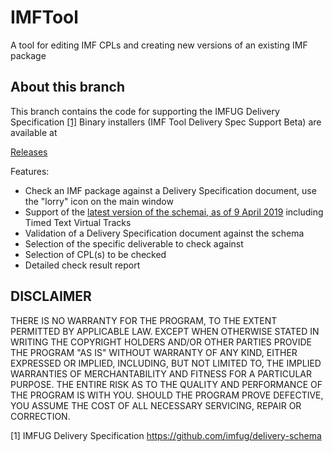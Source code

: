 # IMFTool
A tool for editing IMF CPLs and creating new versions of an existing IMF package

## About this branch
This branch contains the code for supporting the IMFUG Delivery Specification [[1]](#dsl)
Binary installers (IMF Tool Delivery Spec Support Beta) are available at 

[Releases](../../releases/)

Features:
* Check an IMF package against a Delivery Specification document, use the "lorry" icon on the main window
* Support of the [latest version of the schemai, as of 9 April 2019](https://github.com/imfug/delivery-schema/tree/0ccf975e2a4607d9770de5f69bcf9ddf85f704ab) including Timed Text Virtual Tracks
* Validation of a Delivery Specification document against the schema
* Selection of the specific deliverable to check against
* Selection of CPL(s) to be checked
* Detailed check result report


## DISCLAIMER
  THERE IS NO WARRANTY FOR THE PROGRAM, TO THE EXTENT PERMITTED BY
APPLICABLE LAW.  EXCEPT WHEN OTHERWISE STATED IN WRITING THE COPYRIGHT
HOLDERS AND/OR OTHER PARTIES PROVIDE THE PROGRAM "AS IS" WITHOUT WARRANTY
OF ANY KIND, EITHER EXPRESSED OR IMPLIED, INCLUDING, BUT NOT LIMITED TO,
THE IMPLIED WARRANTIES OF MERCHANTABILITY AND FITNESS FOR A PARTICULAR
PURPOSE.  THE ENTIRE RISK AS TO THE QUALITY AND PERFORMANCE OF THE PROGRAM
IS WITH YOU.  SHOULD THE PROGRAM PROVE DEFECTIVE, YOU ASSUME THE COST OF
ALL NECESSARY SERVICING, REPAIR OR CORRECTION.



<a name="dsl"></a>[1] IMFUG Delivery Specification https://github.com/imfug/delivery-schema
 


